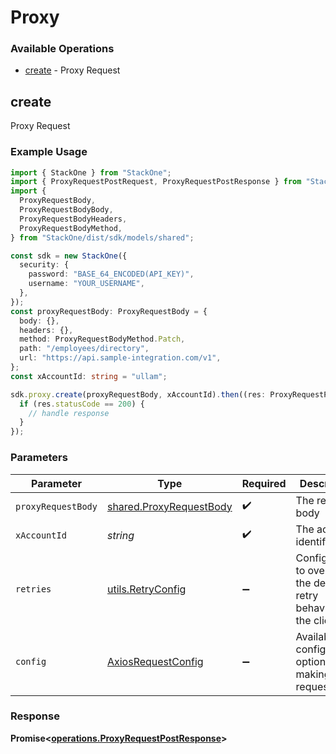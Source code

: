 # Proxy

### Available Operations

* [create](#create) - Proxy Request

## create

Proxy Request

### Example Usage

```typescript
import { StackOne } from "StackOne";
import { ProxyRequestPostRequest, ProxyRequestPostResponse } from "StackOne/dist/sdk/models/operations";
import {
  ProxyRequestBody,
  ProxyRequestBodyBody,
  ProxyRequestBodyHeaders,
  ProxyRequestBodyMethod,
} from "StackOne/dist/sdk/models/shared";

const sdk = new StackOne({
  security: {
    password: "BASE_64_ENCODED(API_KEY)",
    username: "YOUR_USERNAME",
  },
});
const proxyRequestBody: ProxyRequestBody = {
  body: {},
  headers: {},
  method: ProxyRequestBodyMethod.Patch,
  path: "/employees/directory",
  url: "https://api.sample-integration.com/v1",
};
const xAccountId: string = "ullam";

sdk.proxy.create(proxyRequestBody, xAccountId).then((res: ProxyRequestPostResponse) => {
  if (res.statusCode == 200) {
    // handle response
  }
});
```

### Parameters

| Parameter                                                           | Type                                                                | Required                                                            | Description                                                         |
| ------------------------------------------------------------------- | ------------------------------------------------------------------- | ------------------------------------------------------------------- | ------------------------------------------------------------------- |
| `proxyRequestBody`                                                  | [shared.ProxyRequestBody](../../models/shared/proxyrequestbody.md)  | :heavy_check_mark:                                                  | The request body                                                    |
| `xAccountId`                                                        | *string*                                                            | :heavy_check_mark:                                                  | The account identifier                                              |
| `retries`                                                           | [utils.RetryConfig](../../models/utils/retryconfig.md)              | :heavy_minus_sign:                                                  | Configuration to override the default retry behavior of the client. |
| `config`                                                            | [AxiosRequestConfig](https://axios-http.com/docs/req_config)        | :heavy_minus_sign:                                                  | Available config options for making requests.                       |


### Response

**Promise<[operations.ProxyRequestPostResponse](../../models/operations/proxyrequestpostresponse.md)>**

